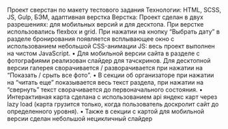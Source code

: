Проект сверстан по макету тестового задания
Технологии: HTML, SCSS, JS, Gulp, БЭМ, адаптивная верстка
Верстка: Проект сделан в двух разрешениях: для мобильных версий и для десктопа. При верстке использовались flexbox и grid. 
При нажатии на кнопку “Выбрать дату” в разделе бронирования появляется всплывающее окно с использованием небольшой CSS-анимации
JS: весь проект выполнен на чистом JavaScript.
•	Для мобильной версии сайта в разделе с фотографиями реализован слайдер для тачскринов. 
  Для десктопной версии галерея сворачивается / разворачивается при нажатии на “Показать / срыть все фото”. 
•	В секции об организаторе при нажатии на “читать еще” показывается весь текст раздела, при нажатии на “свернуть” текст сворачивается до первоначального состояния.
•	Интерактивная карта сделана с использованием api яндекс карт через lazy load (карта грузится только, когда пользователь доскролит сайт до определенного уровня). 
•	Также в секции с картой для мобильной версии сделан небольшой нецикличный слайдер 
